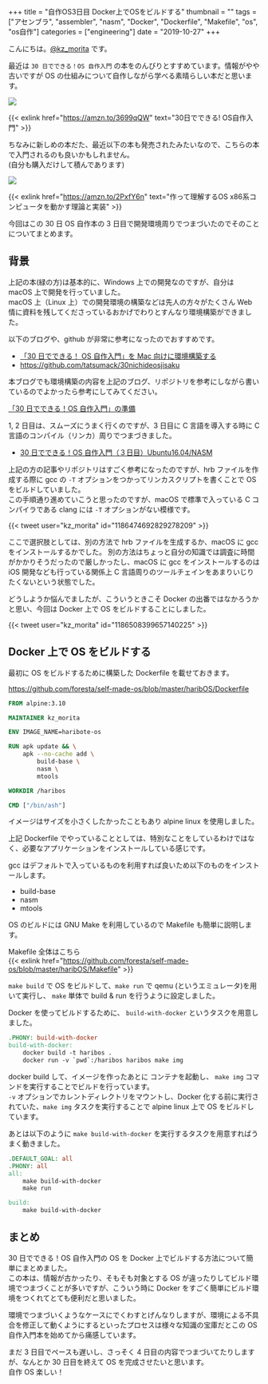 +++
title = "自作OS3日目 Docker上でOSをビルドする"
thumbnail = ""
tags = ["アセンブラ", "assembler", "nasm", "Docker", "Dockerfile", "Makefile", "os", "os自作"]
categories = ["engineering"]
date = "2019-10-27"
+++

こんにちは。[@kz_morita](https://twitter.com/kz_morita) です。

最近は `30 日でできる！OS 自作入門` の本をのんびりとすすめています。情報がやや古いですが OS の仕組みについて自作しながら学べる素晴らしい本だと思います。

<a href="https://www.amazon.co.jp/30%E6%97%A5%E3%81%A7%E3%81%A7%E3%81%8D%E3%82%8B-OS%E8%87%AA%E4%BD%9C%E5%85%A5%E9%96%80-%E5%B7%9D%E5%90%88-%E7%A7%80%E5%AE%9F/dp/4839919844/ref=as_li_ss_il?_encoding=UTF8&qid=1572143788&sr=8-1&linkCode=li2&tag=foresta04-22&linkId=4f25f022b6a248de30a140c32d2be01b&language=ja_JP" target="_blank"><img border="0" src="//ws-fe.amazon-adsystem.com/widgets/q?_encoding=UTF8&ASIN=4839919844&Format=_SL160_&ID=AsinImage&MarketPlace=JP&ServiceVersion=20070822&WS=1&tag=foresta04-22&language=ja_JP" ></a><img src="https://ir-jp.amazon-adsystem.com/e/ir?t=foresta04-22&language=ja_JP&l=li2&o=9&a=4839919844" width="1" height="1" border="0" alt="" style="border:none !important; margin:0px !important;" />

{{< exlink href="https://amzn.to/3699qQW" text="30日でできる! OS自作入門" >}}

ちなみに新しめの本だた、最近以下の本も発売されたみたいなので、こちらの本で入門されるのも良いかもしれません。\
(自分も購入だけして積んであります)

<a href="https://www.amazon.co.jp/dp/429710847X/ref=as_li_ss_il?ie=UTF8&linkCode=li2&tag=foresta04-22&linkId=08b79b320005646840f0c94465dd0615&language=ja_JP" target="_blank"><img border="0" src="//ws-fe.amazon-adsystem.com/widgets/q?_encoding=UTF8&ASIN=429710847X&Format=_SL160_&ID=AsinImage&MarketPlace=JP&ServiceVersion=20070822&WS=1&tag=foresta04-22&language=ja_JP" ></a><img src="https://ir-jp.amazon-adsystem.com/e/ir?t=foresta04-22&language=ja_JP&l=li2&o=9&a=429710847X" width="1" height="1" border="0" alt="" style="border:none !important; margin:0px !important;" />

{{< exlink href="https://amzn.to/2PxfY6n" text="作って理解するOS x86系コンピュータを動かす理論と実装" >}}

今回はこの 30 日 OS 自作本の 3 日目で開発環境周りでつまづいたのでそのことについてまとめます。

## 背景

上記の本(緑の方)は基本的に、Windows 上での開発なのですが、自分は macOS 上で開発を行っていました。\
macOS 上（Linux 上）での開発環境の構築などは先人の方々がたくさん Web 情に資料を残してくださっているおかげでわりとすんなり環境構築ができました。

以下のブログや、github が非常に参考になったのでおすすめです。

- [「30 日でできる！ OS 自作入門」を Mac 向けに環境構築する](https://qiita.com/tatsumack/items/491e47c1a7f0d48fc762)
- https://github.com/tatsumack/30nichideosjisaku

本ブログでも環境構築の内容を上記のブログ、リポジトリを参考にしながら書いているのでよかったら参考にしてみてください。

[「30 日でできる！OS 自作入門」の準備](/posts/prepare_making_os_in_30days/)

1, 2 日目は、スムーズにうまく行くのですが、3 日目に C 言語を導入する時に C 言語のコンパイル（リンカ）周りでつまづきました。

- [30 日でできる！OS 自作入門（３日目）Ubuntu16.04/NASM](https://qiita.com/pollenjp/items/8fcb9573cdf2dc6e2668)

上記の方の記事やリポジトリはすごく参考になったのですが、hrb ファイルを作成する際に gcc の `-T` オプションをつかってリンカスクリプトを書くことで OS をビルドしていました。\
この手順通り進めていこうと思ったのですが、macOS で標準で入っている C コンパイラである clang には `-T` オプションがない模様です。

{{< tweet user="kz_morita" id="1186474692829278209" >}}

ここで選択肢としては、別の方法で hrb ファイルを生成するか、macOS に gcc をインストールするかでした。
別の方法はちょっと自分の知識では調査に時間がかかりそうだったので厳しかったし、macOS に gcc をインストールするのは iOS 開発なども行っている関係上 C 言語周りのツールチェインをあまりいじりたくないという状態でした。

どうしようか悩んでましたが、こういうときこそ Docker の出番ではなかろうかと思い、今回は Docker 上で OS をビルドすることにしました。

{{< tweet user="kz_morita" id="1186508399657140225" >}}

## Docker 上で OS をビルドする

最初に OS をビルドするために構築した Dockerfile を載せておきます。

https://github.com/foresta/self-made-os/blob/master/haribOS/Dockerfile

```dockerfile
FROM alpine:3.10

MAINTAINER kz_morita

ENV IMAGE_NAME=haribote-os

RUN apk update && \
    apk --no-cache add \
        build-base \
        nasm \
        mtools

WORKDIR /haribos

CMD ["/bin/ash"]
```

イメージはサイズを小さくしたかったこともあり alpine linux を使用しました。

上記 Dockerfile でやっていることとしては、特別なことをしているわけではなく、必要なアプリケーションをインストールしている感じです。

gcc はデフォルトで入っているものを利用すれば良いため以下のものをインストールします。

- build-base
- nasm
- mtools

OS のビルドには GNU Make を利用しているので Makefile も簡単に説明します。

Makefile 全体はこちら\
{{< exlink href="https://github.com/foresta/self-made-os/blob/master/haribOS/Makefile" >}}

`make build` で OS をビルドして、`make run` で qemu (というエミュレータ)を用いて実行し、 `make` 単体で build & run を行うように設定しました。

Docker を使ってビルドするために、 `build-with-docker` というタスクを用意しました。

```makefile
.PHONY: build-with-docker
build-with-docker:
	docker build -t haribos .
	docker run -v `pwd`:/haribos haribos make img
```

docker build して、イメージを作ったあとに コンテナを起動し、 `make img` コマンドを実行することでビルドを行っています。\
`-v` オプションでカレントディレクトリをマウントし、Docker 化する前に実行されていた、`make img` タスクを実行することで alpine linux 上で OS をビルドしています。

あとは以下のように `make build-with-docker` を実行するタスクを用意すればうまく動きました。

```makefile
.DEFAULT_GOAL: all
.PHONY: all
all:
	make build-with-docker
	make run

build:
	make build-with-docker
```

## まとめ

30 日でできる！OS 自作入門の OS を Docker 上でビルドする方法について簡単にまとめました。\
この本は、情報が古かったり、そもそも対象とする OS が違ったりしてビルド環境でつまづくことが多いですが、こういう時に Docker をすごく簡単にビルド環境をつくれてとても便利だと思いました。

環境でつまづいくようなケースにでくわすとげんなりしますが、環境による不具合を修正して動くようにするといったプロセスは様々な知識の宝庫だとこの OS 自作入門本を始めてから痛感しています。

まだ 3 日目でペースも遅いし、さっそく 4 日目の内容でつまづいてたりしますが、なんとか 30 日目を終えて OS を完成させたいと思います。\
自作 OS 楽しい！
